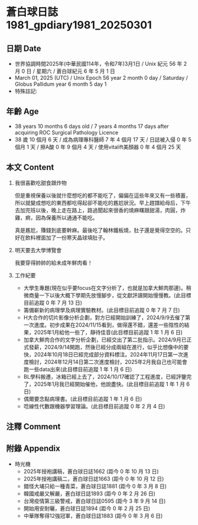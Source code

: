 [_metadata_:encoding]: - "utf-8"
[_metadata_:language]: - "zh-Hant-TW"
[_metadata_:fileformat]: - "markdown"
[_metadata_:MIME_type]: - "text/plain"
[_metadata_:markdown_version]: - "commonmark version 0.30"
[_metadata_:markdown_spec]: - "https://spec.commonmark.org/0.30/"

# 蒼白球日誌1981_gpdiary1981_20250301 #

## 日期 Date ##

* 世界協調時間2025年(中華民國114年，令和7年)3月1日 / Unix 紀元 56 年 2 月 0 日 / 星期六 / 蒼白球紀元 6 年 5 月 1 日
* March 01, 2025 (UTC) / Unix Epoch 56 year 2 month 0 day / Saturday / Globus Pallidum year 6 month 5 day 1
* 特殊註記:

## 年齡 Age ##

* 38 years 10 months 6 days old / 7 years 4 months 17 days after acquiring ROC Surgical Pathology Licence
* 38 歲 10 個月 6 天 / 成為病理專科醫師 7 年 4 個月 17 天 / 日誌被入侵 0 年 5 個月 1 天 / 擦A酸 0 年 9 個月 4 天 / 使用vitalift美顏器 0 年 4 個月 25 天

## 本文 Content ##

1. 我很喜歡吃甜食跟炸物

    但是重視保養以後就什麼想吃的都不能吃了，偏偏在這些年來又有一些積蓄，所以就變成想吃的東西都吃得起卻不能吃的尷尬狀況。早上趕譜給母后，下午去加完班以後，晚上走在路上，路過聞起來很香的燒麻糬跟甜湯，肉圓，炸雞，痾，因為保養所以通通不能吃。

    真是尷尬，賺錢到底要幹麻。最後吃了翰林鐵板燒，肚子還是覺得空空的。只好在飲料裡面加了一份寒天晶球填肚子。

2. 明天要去大學博覽會

    我要穿得帥帥的給未成年鮮肉看！

3. 工作紀要

    - 大學生專題(現在似乎要focus在文字分析了，也就是加拿大鮮肉那邊)。稍微商量一下以後大概下學期先放慢腳步，從文獻評讀開始慢慢教。(此目標目前追蹤 0 年 7 月 13 日)
    - 籌備嶄新的病理學及病理實驗教材。(此目標目前追蹤 0 年 7 月 7 日)
    - H大合作的切片影像分析企劃，對方已經開始訓練了，2024/9/9去催了第一次進度。初步成果在2024/11/15看到，做得還不錯，還差一些陰性的結果，2025年1月給他一些了，靜待佳音(此目標目前追蹤 1 年 1 月 6 日)
    - 加拿大鮮肉合作的文字分析企劃，已經交出了第二批指示。2024/9月已正式發薪，2024/9/14開跑，然後已經分成兩組在進行，似乎比想像中的要快，2024年10月18日已經完成部分資料標注。2024年11月17日第一次進度檢討，2024年12月14日第二次進度檢討，2025年2月我自己也可能會跑一些data出來(此目標目前追蹤 1 年 1 月 6 日)
    - BL學科搬遷，冰箱已經上去了，2024/10/17確認了工程進度，已經評鑒完了，2025年1月我已經開始催他，他說盡快。(此目標目前追蹤 1 年 1 月 6 日)
    - 偶爾要念點病理書。(此目標目前追蹤 1 年 1 月 6 日)
    - 唸線性代數跟機器學習理論。(此目標目前追蹤 0 年 2 月 4 日)

## 注釋 Comment ##


## 附錄 Appendix ##

* 時光機
    - 2025年授袍講稿，蒼白球日誌1662 (距今 0 年 10 月 13 日)
    - 2025年授袍講稿二，蒼白球日誌1663 (距今 0 年 10 月 12 日)
    - 錯怪大埔只給一種青菜，蒼白球日誌1881 (距今 0 年 3 月 8 日)
    - 韓國戒嚴又解嚴，蒼白球日誌1893 (距今 0 年 2 月 26 日)
    - 台灣疫情第三級警戒，蒼白球日誌0595 (距今 3 年 9 月 14 日)
    - 開始用安耐曬，蒼白球日誌1894 (距今 0 年 2 月 25 日)
    - 中華隊奪得12強冠軍，蒼白球日誌1883 (距今 0 年 3 月 6 日)
